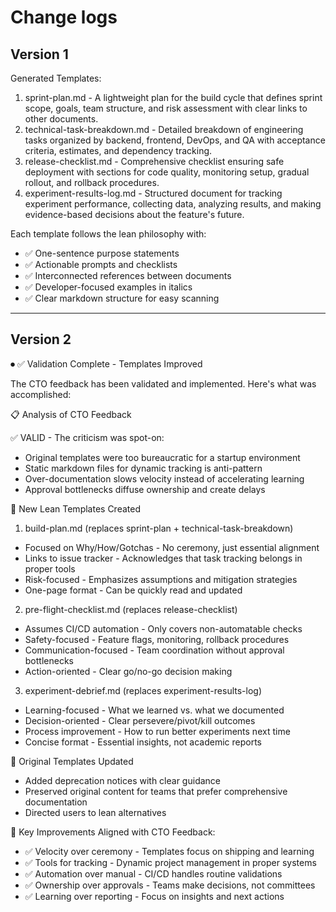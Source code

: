 # Change logs

## Version 1

Generated Templates:

1. sprint-plan.md - A lightweight plan for the build cycle that defines sprint scope, goals, team structure, and risk
assessment with clear links to other documents.
2. technical-task-breakdown.md - Detailed breakdown of engineering tasks organized by backend, frontend, DevOps, and QA
with acceptance criteria, estimates, and dependency tracking.
3. release-checklist.md - Comprehensive checklist ensuring safe deployment with sections for code quality, monitoring
setup, gradual rollout, and rollback procedures.
4. experiment-results-log.md - Structured document for tracking experiment performance, collecting data, analyzing
results, and making evidence-based decisions about the feature's future.

Each template follows the lean philosophy with:
- ✅ One-sentence purpose statements
- ✅ Actionable prompts and checklists
- ✅ Interconnected references between documents
- ✅ Developer-focused examples in italics
- ✅ Clear markdown structure for easy scanning

---

## Version 2

⏺ ✅ Validation Complete - Templates Improved

The CTO feedback has been validated and implemented. Here's what was accomplished:

📋 Analysis of CTO Feedback

✅ VALID - The criticism was spot-on:
- Original templates were too bureaucratic for a startup environment
- Static markdown files for dynamic tracking is anti-pattern
- Over-documentation slows velocity instead of accelerating learning
- Approval bottlenecks diffuse ownership and create delays

🚀 New Lean Templates Created

1. build-plan.md (replaces sprint-plan + technical-task-breakdown)
- Focused on Why/How/Gotchas - No ceremony, just essential alignment
- Links to issue tracker - Acknowledges that task tracking belongs in proper tools
- Risk-focused - Emphasizes assumptions and mitigation strategies
- One-page format - Can be quickly read and updated

2. pre-flight-checklist.md (replaces release-checklist)
- Assumes CI/CD automation - Only covers non-automatable checks
- Safety-focused - Feature flags, monitoring, rollback procedures
- Communication-focused - Team coordination without approval bottlenecks
- Action-oriented - Clear go/no-go decision making

3. experiment-debrief.md (replaces experiment-results-log)
- Learning-focused - What we learned vs. what we documented
- Decision-oriented - Clear persevere/pivot/kill outcomes
- Process improvement - How to run better experiments next time
- Concise format - Essential insights, not academic reports

📝 Original Templates Updated

- Added deprecation notices with clear guidance
- Preserved original content for teams that prefer comprehensive documentation
- Directed users to lean alternatives

🎯 Key Improvements Aligned with CTO Feedback:

- ✅ Velocity over ceremony - Templates focus on shipping and learning
- ✅ Tools for tracking - Dynamic project management in proper systems
- ✅ Automation over manual - CI/CD handles routine validations
- ✅ Ownership over approvals - Teams make decisions, not committees
- ✅ Learning over reporting - Focus on insights and next actions
